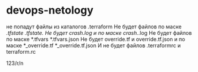 # devops-netology
не попадут файлы из каталогов .terraform
Не будет файлов по маске 
*.tfstate
*.tfstate.*
Не будет crash.log
и по маске crash.*.log
Не будет файлов по маске 
*.tfvars
*.tfvars.json
Не будет override.tf и override.tf.json
и по маске
*_override.tf
*_override.tf.json
И не будет файлов .terraformrc и terraform.rc

123/r/n
